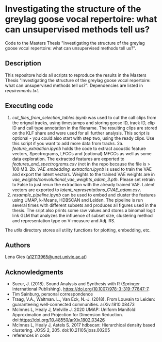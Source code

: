 # Investigating the structure of the greylag goose vocal repertoire: what can unsupervised methods tell us?

Code to the Masters Thesis "Investigating the structure of the greylag goose vocal repertoire: what can unsupervised methods tell us?". 

## Description

This repositore holds all scripts to reproduce the results in the Masters Thesis "Investigating the structure of the greylag goose vocal repertoire: what can unsupervised methods tell us?".
Dependencies are listed in *requirements.txt*.

## Executing code

1. *cut_files_from_selection_tables.ipynb* was used to cut the call clips from the orignal tracks, using timestamps and storing goose ID, track ID, clip ID and call type annotation in the filename.
   The resulting clips are stored on the KLF share and were used for all further analysis. This script is optional - you could also start with step two, using the ready clips.
   Use this script if you want to add more data from tracks.
2a. *feature_extraction.ipynb* holds the code to extract acoustic feature vectors, Spectrograms, LFCCs and (optional) MFCCs as well as some data exploration.
    The extracted features are exported to *features_and_spectrograms.csv* (not in the repo because the file is > 100 MB.
2b. *VAE_embedding_extraction.ipynb* is used to train the VAE and export the latent vectors. Weights to the trained VAE weights are in *vae_weights/convolutional_vae_weights_adam_3.pth*.
    Please set retrain to False to just rerun the extraction with the already trained VAE. Latent vectors are exported to *latent_representations_CVAE_adam.csv*.
3. *resample_pipeline.ipynb* can be used to embed and cluster the features using UMAP, k-Means, HDBSCAN and Leiden. The pipeline is run several times with different subsets and produces all figures used in the thesis.
   The sript also prints some raw values and stores a binomail logit link GLM that analyzes the influence of subset size, clustering method and representation type on V-measure and Adj. RS.

The *utils* directory stores all utility functions for plotting, embedding, etc. 
   
## Authors

Lena Gies (a12113965@unet.univie.ac.at)

## Acknowledgments

* Sueur, J. (2018). Sound Analysis and Synthesis with R (Springer International Publishing). https://doi.org/10.1007/978-3-319-77647-7.
* Tim Sainburg, personal correspondence
* Traag, V.A., Waltman. L., Van Eck, N.-J. (2018). From Louvain to Leiden: guaranteeing well-connected communities. arXiv:1810.08473
* McInnes L, Healy J, Melville J. 2020 UMAP: Uniform Manifold Approximation and Projection for Dimension Reduction. doi:https://doi.org/10.48550/arXiv.1802.03426
* McInnes L, Healy J, Astels S. 2017 hdbscan: Hierarchical density based clustering. JOSS 2, 205. doi:10.21105/joss.00205
* references in code
